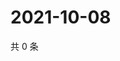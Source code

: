 # 2021-10-08

共 0 条

<!-- BEGIN WEIBO -->
<!-- 最后更新时间 Fri Oct 08 2021 20:17:21 GMT+0800 (China Standard Time) -->

<!-- END WEIBO -->
